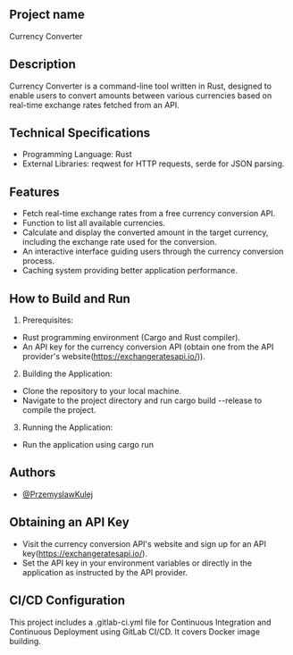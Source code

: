 ## Project name

Currency Converter

## Description

Currency Converter is a command-line tool written in Rust, designed to enable users to convert amounts between various currencies based on real-time exchange rates fetched from an API.

## Technical Specifications

- Programming Language: Rust
- External Libraries: reqwest for HTTP requests, serde for JSON parsing.

## Features

- Fetch real-time exchange rates from a free currency conversion API.
- Function to list all available currencies.
- Calculate and display the converted amount in the target currency, including the exchange rate used for the conversion.
- An interactive interface guiding users through the currency conversion process.
- Caching system providing better application performance.

## How to Build and Run

1. Prerequisites:

- Rust programming environment (Cargo and Rust compiler).
- An API key for the currency conversion API (obtain one from the API provider's website(https://exchangeratesapi.io/)).

2. Building the Application:

- Clone the repository to your local machine.
- Navigate to the project directory and run cargo build --release to compile the project.

3. Running the Application:

- Run the application using cargo run

## Authors

- [@PrzemyslawKulej](https://www.github.com/PrzemyslawKulej)

## Obtaining an API Key

- Visit the currency conversion API's website and sign up for an API key(https://exchangeratesapi.io/).
- Set the API key in your environment variables or directly in the application as instructed by the API provider.

## CI/CD Configuration

This project includes a .gitlab-ci.yml file for Continuous Integration and Continuous Deployment using GitLab CI/CD. It covers Docker image building.
